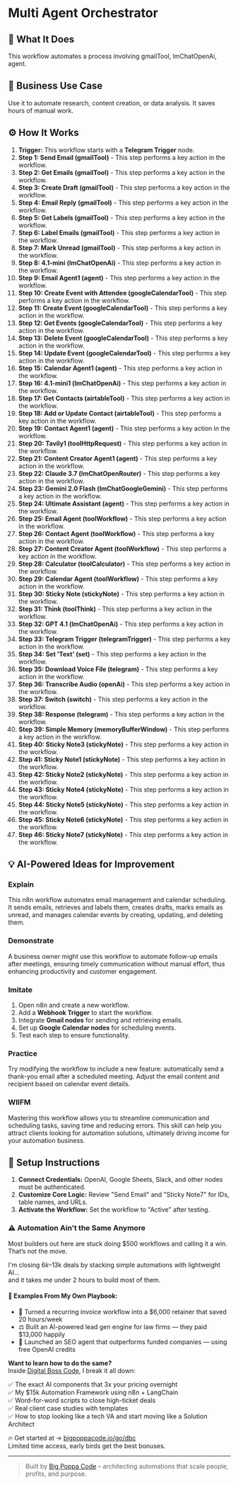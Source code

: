# Multi Agent Orchestrator

## 🚀 What It Does
This workflow automates a process involving gmailTool, lmChatOpenAi, agent.

## 💼 Business Use Case
Use it to automate research, content creation, or data analysis. It saves hours of manual work.

## ⚙️ How It Works
1.  **Trigger:** This workflow starts with a **Telegram Trigger** node.
2. **Step 1: Send Email (gmailTool)** - This step performs a key action in the workflow.
3. **Step 2: Get Emails (gmailTool)** - This step performs a key action in the workflow.
4. **Step 3: Create Draft (gmailTool)** - This step performs a key action in the workflow.
5. **Step 4: Email Reply (gmailTool)** - This step performs a key action in the workflow.
6. **Step 5: Get Labels (gmailTool)** - This step performs a key action in the workflow.
7. **Step 6: Label Emails (gmailTool)** - This step performs a key action in the workflow.
8. **Step 7: Mark Unread (gmailTool)** - This step performs a key action in the workflow.
9. **Step 8: 4.1-mini (lmChatOpenAi)** - This step performs a key action in the workflow.
10. **Step 9: Email Agent1 (agent)** - This step performs a key action in the workflow.
11. **Step 10: Create Event with Attendee (googleCalendarTool)** - This step performs a key action in the workflow.
12. **Step 11: Create Event (googleCalendarTool)** - This step performs a key action in the workflow.
13. **Step 12: Get Events (googleCalendarTool)** - This step performs a key action in the workflow.
14. **Step 13: Delete Event (googleCalendarTool)** - This step performs a key action in the workflow.
15. **Step 14: Update Event (googleCalendarTool)** - This step performs a key action in the workflow.
16. **Step 15: Calendar Agent1 (agent)** - This step performs a key action in the workflow.
17. **Step 16: 4.1-mini1 (lmChatOpenAi)** - This step performs a key action in the workflow.
18. **Step 17: Get Contacts (airtableTool)** - This step performs a key action in the workflow.
19. **Step 18: Add or Update Contact (airtableTool)** - This step performs a key action in the workflow.
20. **Step 19: Contact Agent1 (agent)** - This step performs a key action in the workflow.
21. **Step 20: Tavily1 (toolHttpRequest)** - This step performs a key action in the workflow.
22. **Step 21: Content Creator Agent1 (agent)** - This step performs a key action in the workflow.
23. **Step 22: Claude 3.7 (lmChatOpenRouter)** - This step performs a key action in the workflow.
24. **Step 23: Gemini 2.0 Flash (lmChatGoogleGemini)** - This step performs a key action in the workflow.
25. **Step 24: Ultimate Assistant (agent)** - This step performs a key action in the workflow.
26. **Step 25: Email Agent (toolWorkflow)** - This step performs a key action in the workflow.
27. **Step 26: Contact Agent (toolWorkflow)** - This step performs a key action in the workflow.
28. **Step 27: Content Creator Agent (toolWorkflow)** - This step performs a key action in the workflow.
29. **Step 28: Calculator (toolCalculator)** - This step performs a key action in the workflow.
30. **Step 29: Calendar Agent (toolWorkflow)** - This step performs a key action in the workflow.
31. **Step 30: Sticky Note (stickyNote)** - This step performs a key action in the workflow.
32. **Step 31: Think (toolThink)** - This step performs a key action in the workflow.
33. **Step 32: GPT 4.1 (lmChatOpenAi)** - This step performs a key action in the workflow.
34. **Step 33: Telegram Trigger (telegramTrigger)** - This step performs a key action in the workflow.
35. **Step 34: Set 'Text' (set)** - This step performs a key action in the workflow.
36. **Step 35: Download Voice File (telegram)** - This step performs a key action in the workflow.
37. **Step 36: Transcribe Audio (openAi)** - This step performs a key action in the workflow.
38. **Step 37: Switch (switch)** - This step performs a key action in the workflow.
39. **Step 38: Response (telegram)** - This step performs a key action in the workflow.
40. **Step 39: Simple Memory (memoryBufferWindow)** - This step performs a key action in the workflow.
41. **Step 40: Sticky Note3 (stickyNote)** - This step performs a key action in the workflow.
42. **Step 41: Sticky Note1 (stickyNote)** - This step performs a key action in the workflow.
43. **Step 42: Sticky Note2 (stickyNote)** - This step performs a key action in the workflow.
44. **Step 43: Sticky Note4 (stickyNote)** - This step performs a key action in the workflow.
45. **Step 44: Sticky Note5 (stickyNote)** - This step performs a key action in the workflow.
46. **Step 45: Sticky Note6 (stickyNote)** - This step performs a key action in the workflow.
47. **Step 46: Sticky Note7 (stickyNote)** - This step performs a key action in the workflow.

## 💡 AI-Powered Ideas for Improvement
### Explain
This n8n workflow automates email management and calendar scheduling. It sends emails, retrieves and labels them, creates drafts, marks emails as unread, and manages calendar events by creating, updating, and deleting them.

### Demonstrate
A business owner might use this workflow to automate follow-up emails after meetings, ensuring timely communication without manual effort, thus enhancing productivity and customer engagement.

### Imitate
1. Open n8n and create a new workflow.
2. Add a **Webhook Trigger** to start the workflow.
3. Integrate **Gmail nodes** for sending and retrieving emails.
4. Set up **Google Calendar nodes** for scheduling events.
5. Test each step to ensure functionality.

### Practice
Try modifying the workflow to include a new feature: automatically send a thank-you email after a scheduled meeting. Adjust the email content and recipient based on calendar event details.

### WIIFM
Mastering this workflow allows you to streamline communication and scheduling tasks, saving time and reducing errors. This skill can help you attract clients looking for automation solutions, ultimately driving income for your automation business.

## 🔧 Setup Instructions
1. **Connect Credentials:** OpenAI, Google Sheets, Slack, and other nodes must be authenticated.
2. **Customize Core Logic:** Review "Send Email" and "Sticky Note7" for IDs, table names, and URLs.
3. **Activate the Workflow:** Set the workflow to "Active" after testing.

### ⚠️ Automation Ain’t the Same Anymore

Most builders out here are stuck doing $500 workflows and calling it a win.  
That’s not the move.  

I'm closing $6k–$13k deals by stacking simple automations with lightweight AI...  
and it takes me under 2 hours to build most of them.

#### 🧠 Examples From My Own Playbook:
- 🔁 Turned a recurring invoice workflow into a $6,000 retainer that saved 20 hours/week  
- ⚖️ Built an AI-powered lead gen engine for law firms — they paid $13,000 happily  
- 🚀 Launched an SEO agent that outperforms funded companies — using free OpenAI credits  

**Want to learn how to do the same?**  
Inside [Digital Boss Code](https://bigpoppacode.io/go/dbc), I break it all down:

✅ The exact AI components that 3x your pricing overnight  
✅ My $15k Automation Framework using n8n + LangChain  
✅ Word-for-word scripts to close high-ticket deals  
✅ Real client case studies with templates  
✅ How to stop looking like a tech VA and start moving like a Solution Architect  

🔥 Get started at → [bigpoppacode.io/go/dbc](https://bigpoppacode.io/go/dbc)  
Limited time access, early birds get the best bonuses.

---
> Built by [Big Poppa Code](https://bigpoppacode.io) – architecting automations that scale people, profits, and purpose.
